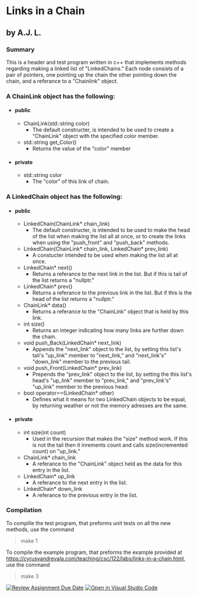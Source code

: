 # Links in a Chain
## by A.J. L.

### Summary
This is a header and test program written in c++ that implements methods regarding making a linked list of "LinkedChains." Each node consists of a pair of pointers, one pointing up the chain the other pointing down the chain, and a referance to a "Chainlink" object.   

### A ChainLink object has the following:
- #### public
    - ChainLink(std::string color)
        - The default constructer, is intended to be used to create a "ChainLink" object with the specified color member.
    - std::string get_Color()
        - Returns the value of the "color" member
- #### private
    - std::string color
        - The "color" of this link of chain.

 
### A LinkedChain object has the following:
- #### public
    - LinkedChain(ChainLink* chain_link)
        - The default constructer, is intended to be used to make the head of the list when making the list all at once, or to create the links when using the "push_front" and "push_back" methods.
    - LinkedChain(ChainLink* chain_link, LinkedChain* prev_link)
        - A constucter intended to be used when making the list all at once.
    - LinkedChain* next()
        - Returns a referance to the next link in the list. But if this is tail of the list returns a "nullptr."
    - LinkedChain* prev()
        - Returns a referance to the previous link in the list. But if this is the head of the list returns a "nullptr."
    - ChainLink* data()
        - Returns a referance to the "ChainLink" object that is held by this link.
    - int size()
        - Returns an integer indicating how many links are further down the chain.
    - void push_Back(LinkedChain* next_link)
        - Appends the "next_link" object to the list, by setting this list's tail's "up_link" member to "next_link," and "next_link's" "down_link" member to the previous tail. 
    - void push_Front(LinkedChain* prev_link)
        - Prepends the "prev_link" object to the list, by setting the this list's head's "up_link" member to "prev_link," and "prev_link's" "up_link" member to the previous head. 
    - bool operator==(LinkedChain* other)
        - Defines what it means for two LinkedChain objects to be equal, by returning weather or not the memory adresses are the same.
- #### private
    - int size(int count)
        - Used in the recursion that makes the "size" method work. If this is not the tail then it inrements count and calls size(incremented count) on "up_link." 
    - ChainLink* chain_link
        - A referance to the "ChainLink" object held as the data for this entry in the list. 
    - LinkedChain* up_link
        - A referance to the next entry in the list.
    - LinkedChain* down_link
        - A referance to the previous entry in the list.

### Compilation
To complile the test program, that preforms unit tests on all the new methods, use the command
> make 1

To compile the example program, that preforms the example provided at https://cyrusvandrevala.com/teaching/csc/122/labs/links-in-a-chain.html, use the command
> make 3

[![Review Assignment Due Date](https://classroom.github.com/assets/deadline-readme-button-22041afd0340ce965d47ae6ef1cefeee28c7c493a6346c4f15d667ab976d596c.svg)](https://classroom.github.com/a/qcYcpcX7)
[![Open in Visual Studio Code](https://classroom.github.com/assets/open-in-vscode-2e0aaae1b6195c2367325f4f02e2d04e9abb55f0b24a779b69b11b9e10269abc.svg)](https://classroom.github.com/online_ide?assignment_repo_id=17230895&assignment_repo_type=AssignmentRepo)
